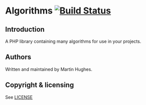 # Algorithms [![Build Status](https://travis-ci.org/choccybiccy/algorithms.svg)](https://travis-ci.org/choccybiccy/algorithms)

## Introduction
A PHP library containing many algorithms for use in your projects.

## Authors
Written and maintained by Martin Hughes.

## Copyright & licensing
See [LICENSE](LICENSE)
